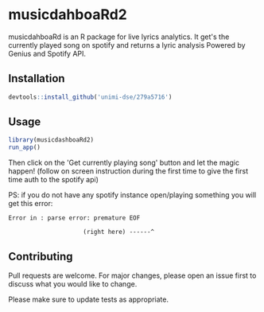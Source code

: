 # musicdahboaRd2

musicdahboaRd is an R package for live lyrics analytics.
It get's the currently played song on spotify and returns a lyric analysis
Powered by Genius and Spotify API.

## Installation

```R
devtools::install_github('unimi-dse/279a5716')
```
## Usage

```R
library(musicdashboaRd2)
run_app()
```
Then click on the 'Get currently playing song' button and let the magic happen! 
(follow on screen instruction during the first time to give the first time auth to the spotify api)

PS: if you do not have any spotify instance open/playing something you will get this error:
```
Error in : parse error: premature EOF
                                       
                     (right here) ------^
```
## Contributing
Pull requests are welcome. For major changes, please open an issue first to discuss what you would like to change.

Please make sure to update tests as appropriate.